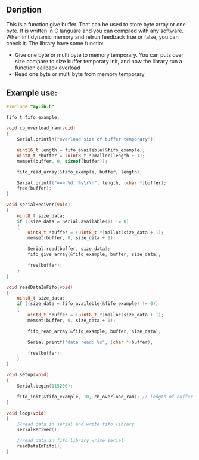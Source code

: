 ## Deription ##

This is a function give buffer. That can be used to store byte array or one byte. It is written in C languare and you can compiled with any software. When init dynamic memory and retrun feedback true or false, you can check it.
The library have some functio:
+ Give one byte or multi byte to memory temporary. You can puts over size compare to size buffer temporary init, and now the library run a function callback overload
+ Read one byte or multi byte from memory temporary


## Example use: ## 

```c
#include "myLib.h"

fifo_t fifo_example;

void cb_overload_ram(void)
{
    Serial.println("overload size of buffer temporary");

    uint16_t length = fifo_availeble(&fifo_example);
    uint8_t *buffer = (uint8_t *)malloc(length + 1);
    memset(buffer, 0, sizeof(buffer));

    fifo_read_array(&fifo_example, buffer, length);

    Serial.printf("==> %d: %s\r\n", length, (char *)buffer);
    free(buffer);
}

void serialReciver(void)
{
    uint8_t size_data;
    if ((size_data = Serial.available()) != 0)
    {
        uint8_t *buffer = (uint8_t *)malloc(size_data + 1);
        memset(buffer, 0, size_data + 1);

        Serial.read(buffer, size_data);
        fifo_give_array(&fifo_example, buffer, size_data);

        free(buffer);
    }
}

void readDataInFifo(void)
{
    uint8_t size_data;
    if ((size_data = fifo_availeble(&fifo_example) != 0))
    {
        uint8_t *buffer = (uint8_t *)malloc(size_data + 1);
        memset(buffer, 0, size_data + 1);

        fifo_read_array(&fifo_example, buffer, size_data);

        Serial.printf("data read: %s", (char *)buffer);

        free(buffer);
    }
}

void setup(void)
{
    Serial.begin(115200);

    fifo_init(&fifo_example, 10, cb_overload_ram); // length of buffer temporary are 10 byte
}

void loop(void) 
{
    //read data in serial and write fifo library
    serialReciver();

    //read data in fifo library write serial
    readDataInFifo();
}
```
